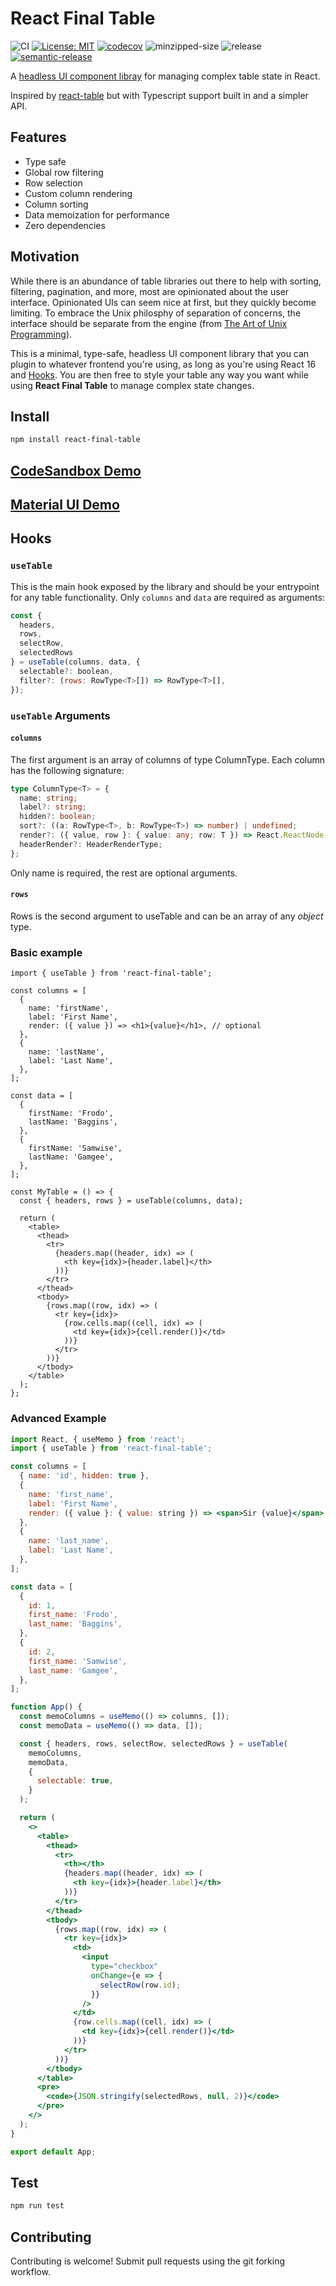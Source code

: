 # React Final Table

![CI](https://github.com/Buuntu/react-final-table/workflows/tests/badge.svg) [![License: MIT](https://img.shields.io/badge/License-MIT-green.svg)](https://opensource.org/licenses/MIT) [![codecov](https://codecov.io/gh/Buuntu/react-final-table/branch/master/graph/badge.svg)](https://codecov.io/gh/Buuntu/react-final-table) ![minzipped-size](https://badgen.net/bundlephobia/minzip/react-final-table) ![release](https://badgen.net/github/release/Buuntu/react-final-table) [![semantic-release](https://img.shields.io/badge/%20%20%F0%9F%93%A6%F0%9F%9A%80-semantic--release-e10079.svg)](https://github.com/semantic-release/semantic-release)

A [headless UI component
libray](https://www.merrickchristensen.com/articles/headless-user-interface-components/)
for managing complex table state in React.

Inspired by
[react-table](https://github.com/tannerlinsley/react-table) but with Typescript
support built in and a simpler API.

## Features

- Type safe
- Global row filtering
- Row selection
- Custom column rendering
- Column sorting
- Data memoization for performance
- Zero dependencies

## Motivation

While there is an abundance of table libraries out there to help with sorting, filtering, pagination, and more, most are opinionated
about the user interface. Opinionated UIs can seem nice at first, but they
quickly become limiting. To embrace the Unix philosphy of separation of
concerns, the interface should be separate from the engine (from [The Art of
Unix
Programming](https://www.goodreads.com/book/show/104745.The_Art_of_UNIX_Programming)).

This is a minimal, type-safe, headless UI component library that you can plugin
to whatever frontend you're using, as long as you're using React 16 and
[Hooks](https://reactjs.org/docs/hooks-intro.html). You are then free to style
your table any way you want while using **React Final Table** to manage complex
state changes.

## Install

```bash
npm install react-final-table
```

## [CodeSandbox Demo](https://codesandbox.io/s/react-final-table-with-selection-zcodc)

## [Material UI Demo](https://codesandbox.io/s/material-ui-react-final-table-example-sigrz)

## Hooks

### `useTable`

This is the main hook exposed by the library and should be your entrypoint for
any table functionality. Only `columns` and `data` are required as arguments:

```jsx
const {
  headers,
  rows,
  selectRow,
  selectedRows
} = useTable(columns, data, {
  selectable?: boolean,
  filter?: (rows: RowType<T>[]) => RowType<T>[],
});
```

### `useTable` Arguments

#### `columns`

The first argument is an array of columns of type ColumnType. Each column has the following signature:

```typescript
type ColumnType<T> = {
  name: string;
  label?: string;
  hidden?: boolean;
  sort?: ((a: RowType<T>, b: RowType<T>) => number) | undefined;
  render?: ({ value, row }: { value: any; row: T }) => React.ReactNode;
  headerRender?: HeaderRenderType;
};
```

Only name is required, the rest are optional arguments.

#### `rows`

Rows is the second argument to useTable and can be an array of any _object_ type.

### Basic example

```tsx
import { useTable } from 'react-final-table';

const columns = [
  {
    name: 'firstName',
    label: 'First Name',
    render: ({ value }) => <h1>{value}</h1>, // optional
  },
  {
    name: 'lastName',
    label: 'Last Name',
  },
];

const data = [
  {
    firstName: 'Frodo',
    lastName: 'Baggins',
  },
  {
    firstName: 'Samwise',
    lastName: 'Gamgee',
  },
];

const MyTable = () => {
  const { headers, rows } = useTable(columns, data);

  return (
    <table>
      <thead>
        <tr>
          {headers.map((header, idx) => (
            <th key={idx}>{header.label}</th>
          ))}
        </tr>
      </thead>
      <tbody>
        {rows.map((row, idx) => (
          <tr key={idx}>
            {row.cells.map((cell, idx) => (
              <td key={idx}>{cell.render()}</td>
            ))}
          </tr>
        ))}
      </tbody>
    </table>
  );
};
```

### Advanced Example

```jsx
import React, { useMemo } from 'react';
import { useTable } from 'react-final-table';

const columns = [
  { name: 'id', hidden: true },
  {
    name: 'first_name',
    label: 'First Name',
    render: ({ value }: { value: string }) => <span>Sir {value}</span>,
  },
  {
    name: 'last_name',
    label: 'Last Name',
  },
];

const data = [
  {
    id: 1,
    first_name: 'Frodo',
    last_name: 'Baggins',
  },
  {
    id: 2,
    first_name: 'Samwise',
    last_name: 'Gamgee',
  },
];

function App() {
  const memoColumns = useMemo(() => columns, []);
  const memoData = useMemo(() => data, []);

  const { headers, rows, selectRow, selectedRows } = useTable(
    memoColumns,
    memoData,
    {
      selectable: true,
    }
  );

  return (
    <>
      <table>
        <thead>
          <tr>
            <th></th>
            {headers.map((header, idx) => (
              <th key={idx}>{header.label}</th>
            ))}
          </tr>
        </thead>
        <tbody>
          {rows.map((row, idx) => (
            <tr key={idx}>
              <td>
                <input
                  type="checkbox"
                  onChange={e => {
                    selectRow(row.id);
                  }}
                />
              </td>
              {row.cells.map((cell, idx) => (
                <td key={idx}>{cell.render()}</td>
              ))}
            </tr>
          ))}
        </tbody>
      </table>
      <pre>
        <code>{JSON.stringify(selectedRows, null, 2)}</code>
      </pre>
    </>
  );
}

export default App;
```

## Test

```bash
npm run test
```

## Contributing

Contributing is welcome! Submit pull requests using the git forking workflow.
